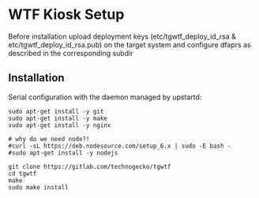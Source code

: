 WTF Kiosk Setup
================

Before installation upload deployment keys (etc/tgwtf_deploy_id_rsa & etc/tgwtf_deploy_id_rsa.pub) on the 
target system and configure dfaprs as described in the corresponding subdir

Installation 
-------------
Serial configuration with the daemon managed by upstartd:

    sudo apt-get install -y git
    sudo apt-get install -y make
    sudo apt-get install -y nginx

    # why do we need node?!
	#curl -sL https://deb.nodesource.com/setup_6.x | sudo -E bash -
	#sudo apt-get install -y nodejs

    git clone https://gitlab.com/technogecko/tgwtf
    cd tgwtf
    make 
    sudo make install
 
